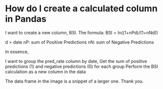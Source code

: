 
# How do I create a calculated column in Pandas


I want to create a new column, BSI.
The formula:
BSI = ln((1+nPd)/(1+nNd))

d = date
nP: sum of Positive Predictions
nN: sum of Negative Predictions

In essence,

I want to group the pred_rate column by date,
Get the sum of positive predictions (1) and negative predictions (0) for each group
Perform the BSI calculation as a new column in the data

The data frame in the image is a snippet of a larger one.
Thank you.

        